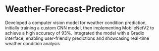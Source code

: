 # Weather-Forecast-Predictor
Developed a computer vision model for weather condition prediction, initially training a custom CNN model, then implementing MobileNetV2 to achieve a high accuracy of 93%. Integrated the model with a Gradio interface, enabling user-friendly predictions and showcasing real-time weather condition analysis
